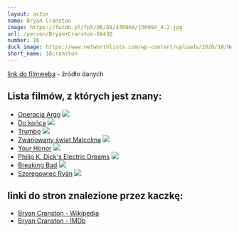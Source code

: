 ```yaml
---
layout: actor
name: Bryan Cranston
image: https://fwcdn.pl/fph/06/68/430668/156994_4.2.jpg
url: /person/Bryan+Cranston-66430
number: 16
duck_image: https://www.networthlists.com/wp-content/uploads/2020/10/Net-Worth-of-Bryan-Cranston.jpg
short_name: 16cranston
---
```

[link do filmweba](https://www.filmweb.pl/person/Bryan+Cranston-66430) - źródło danych

## Lista filmów, z których jest znany:
- [Operacja Argo](https://www.filmweb.pl/film/Operacja+Argo-2012-614165)
![](https://fwcdn.pl/fpo/41/65/614165/7496968_1.7.webp)
- [Do końca](https://www.filmweb.pl/film/Do+ko%C5%84ca-2016-754772)
![](https://fwcdn.pl/fpo/47/72/754772/7770433_2.7.webp)
- [Trumbo](https://www.filmweb.pl/film/Trumbo-2015-725284)
![](https://fwcdn.pl/fpo/52/84/725284/7716809_1.7.webp)
- [Zwariowany świat Malcolma](https://www.filmweb.pl/serial/Zwariowany+%C5%9Bwiat+Malcolma-2000-107977)
![](https://fwcdn.pl/fpo/79/77/107977/7455553_1.7.webp)
- [Your Honor](https://www.filmweb.pl/serial/Your+Honor-2020-802175)
![](https://fwcdn.pl/fpo/21/75/802175/8054999_1.7.webp)
- [Philip K. Dick's Electric Dreams](https://www.filmweb.pl/serial/Philip+K.+Dick%27s+Electric+Dreams-2017-793839)
![](https://fwcdn.pl/fpo/38/39/793839/7827447_1.7.webp)
- [Breaking Bad](https://www.filmweb.pl/serial/Breaking+Bad-2008-430668)
![](https://fwcdn.pl/fpo/06/68/430668/7730445_2.7.webp)
- [Szeregowiec Ryan](https://www.filmweb.pl/film/Szeregowiec+Ryan-1998-179)
![](https://fwcdn.pl/fpo/01/79/179/7710998_1.7.webp)


## linki do stron znalezione przez kaczkę:
- [Bryan Cranston - Wikipedia](https://en.wikipedia.org/wiki/Bryan_Cranston)
- [Bryan Cranston - IMDb](https://www.imdb.com/name/nm0186505/)
